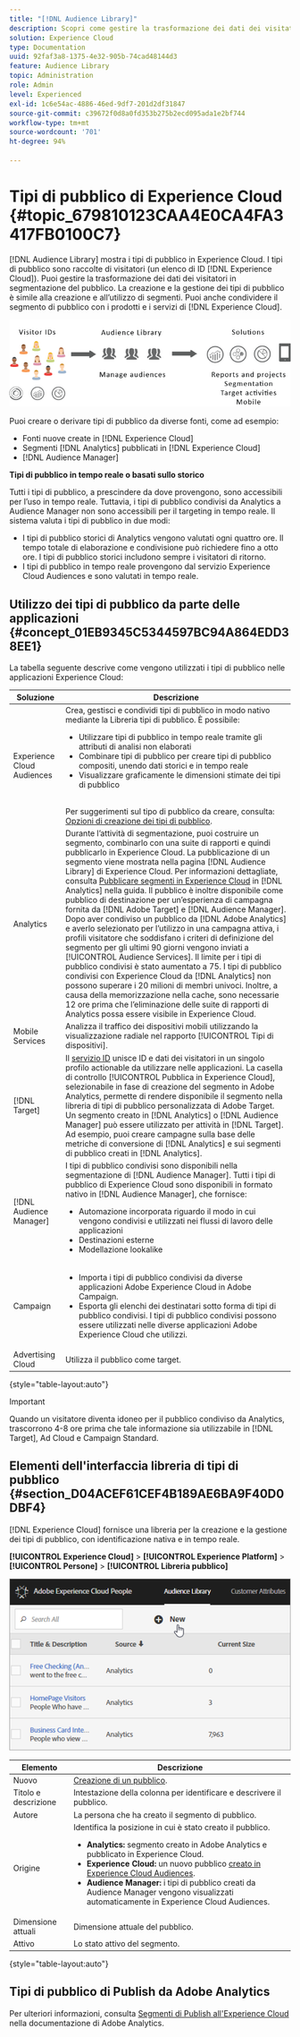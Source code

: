 ```yaml
---
title: "[!DNL Audience Library]"
description: Scopri come gestire la trasformazione dei dati dei visitatori in segmentazione del pubblico in Experience Cloud  [!DNL Audience Library].
solution: Experience Cloud
type: Documentation
uuid: 92faf3a8-1375-4e32-905b-74cad48144d3
feature: Audience Library
topic: Administration
role: Admin
level: Experienced
exl-id: 1c6e54ac-4886-46ed-9df7-201d2df31847
source-git-commit: c39672f0d8a0fd353b275b2ecd095ada1e2bf744
workflow-type: tm+mt
source-wordcount: '701'
ht-degree: 94%

---
```


# Tipi di pubblico di Experience Cloud {#topic_679810123CAA4E0CA4FA3417FB0100C7}

[!DNL Audience Library] mostra i tipi di pubblico in Experience Cloud. I tipi di pubblico sono raccolte di visitatori (un elenco di ID [!DNL Experience Cloud]). Puoi gestire la trasformazione dei dati dei visitatori in segmentazione del pubblico. La creazione e la gestione dei tipi di pubblico è simile alla creazione e all’utilizzo di segmenti. Puoi anche condividere il segmento di pubblico con i prodotti e i servizi di [!DNL Experience Cloud].

![Tipi di pubblico di Experience Cloud](assets/audiences.png)

Puoi creare o derivare tipi di pubblico da diverse fonti, come ad esempio:

* Fonti nuove create in [!DNL Experience Cloud]
* Segmenti [!DNL Analytics] pubblicati in [!DNL Experience Cloud]
* [!DNL Audience Manager]

**Tipi di pubblico in tempo reale o basati sullo storico**

Tutti i tipi di pubblico, a prescindere da dove provengono, sono accessibili per l’uso in tempo reale. Tuttavia, i tipi di pubblico condivisi da Analytics a Audience Manager non sono accessibili per il targeting in tempo reale. Il sistema valuta i tipi di pubblico in due modi:

* I tipi di pubblico storici di Analytics vengono valutati ogni quattro ore. Il tempo totale di elaborazione e condivisione può richiedere fino a otto ore. I tipi di pubblico storici includono sempre i visitatori di ritorno.
* I tipi di pubblico in tempo reale provengono dal servizio Experience Cloud Audiences e sono valutati in tempo reale.

## Utilizzo dei tipi di pubblico da parte delle applicazioni {#concept_01EB9345C5344597BC94A864EDD38EE1}

La tabella seguente descrive come vengono utilizzati i tipi di pubblico nelle applicazioni Experience Cloud:

| Soluzione | Descrizione |
|--- |--- |
| Experience Cloud Audiences | Crea, gestisci e condividi tipi di pubblico in modo nativo mediante la Libreria tipi di pubblico. È possibile:<ul><li>Utilizzare tipi di pubblico in tempo reale tramite gli attributi di analisi non elaborati</li><li>Combinare tipi di pubblico per creare tipi di pubblico compositi, unendo dati storici e in tempo reale</li><li>Visualizzare graficamente le dimensioni stimate dei tipi di pubblico</li></ul><br>Per suggerimenti sul tipo di pubblico da creare, consulta: [Opzioni di creazione dei tipi di pubblico](https://experienceleague.adobe.com/docs/experience-cloud-kcs/kbarticles/KA-16471.html?lang=it). |
| Analytics | Durante l’attività di segmentazione, puoi costruire un segmento, combinarlo con una suite di rapporti e quindi pubblicarlo in Experience Cloud. La pubblicazione di un segmento viene mostrata nella pagina [!DNL Audience Library] di Experience Cloud. Per informazioni dettagliate, consulta [Pubblicare segmenti in Experience Cloud](https://experienceleague.adobe.com/docs/analytics/components/segmentation/segmentation-workflow/seg-publish.html) in [!DNL Analytics] nella guida. Il pubblico è inoltre disponibile come pubblico di destinazione per un’esperienza di campagna fornita da [!DNL Adobe Target] e [!DNL Audience Manager]. Dopo aver condiviso un pubblico da [!DNL Adobe Analytics] e averlo selezionato per l’utilizzo in una campagna attiva, i profili visitatore che soddisfano i criteri di definizione del segmento per gli ultimi 90 giorni vengono inviati a [!UICONTROL Audience Services]. Il limite per i tipi di pubblico condivisi è stato aumentato a 75. I tipi di pubblico condivisi con Experience Cloud da [!DNL Analytics] non possono superare i 20 milioni di membri univoci. Inoltre, a causa della memorizzazione nella cache, sono necessarie 12 ore prima che l’eliminazione delle suite di rapporti di Analytics possa essere visibile in Experience Cloud. |
| Mobile Services | Analizza il traffico dei dispositivi mobili utilizzando la visualizzazione radiale nel rapporto [!UICONTROL Tipi di dispositivi]. |
| [!DNL Target] | Il [servizio ID](https://experienceleague.adobe.com/docs/id-service/using/home.html?lang=it) unisce ID e dati dei visitatori in un singolo profilo actionable da utilizzare nelle applicazioni. La casella di controllo [!UICONTROL Pubblica in Experience Cloud], selezionabile in fase di creazione del segmento in Adobe Analytics, permette di rendere disponibile il segmento nella libreria di tipi di pubblico personalizzata di Adobe Target. Un segmento creato in [!DNL Analytics] o [!DNL Audience Manager] può essere utilizzato per attività in [!DNL Target]. Ad esempio, puoi creare campagne sulla base delle metriche di conversione di [!DNL Analytics] e sui segmenti di pubblico creati in [!DNL Analytics]. |
| [!DNL Audience Manager] | I tipi di pubblico condivisi sono disponibili nella segmentazione di [!DNL Audience Manager]. Tutti i tipi di pubblico di Experience Cloud sono disponibili in formato nativo in [!DNL Audience Manager], che fornisce:<ul><li>Automazione incorporata riguardo il modo in cui vengono condivisi e utilizzati nei flussi di lavoro delle applicazioni</li><li>Destinazioni esterne</li><li>Modellazione lookalike</li></ul> |
| Campaign | <ul><li>Importa i tipi di pubblico condivisi da diverse applicazioni Adobe Experience Cloud in Adobe Campaign.</li><li>Esporta gli elenchi dei destinatari sotto forma di tipi di pubblico condivisi. I tipi di pubblico condivisi possono essere utilizzati nelle diverse applicazioni Adobe Experience Cloud che utilizzi.</li></ul> |
| Advertising Cloud | Utilizza il pubblico come target. |

{style="table-layout:auto"}

>[!IMPORTANT]
>
>Quando un visitatore diventa idoneo per il pubblico condiviso da Analytics, trascorrono 4-8 ore prima che tale informazione sia utilizzabile in [!DNL Target], Ad Cloud e Campaign Standard.

## Elementi dell&#39;interfaccia libreria di tipi di pubblico {#section_D04ACEF61CEF4B189AE6BA9F40D0DBF4}

[!DNL Experience Cloud] fornisce una libreria per la creazione e la gestione dei tipi di pubblico, con identificazione nativa e in tempo reale.

**[!UICONTROL Experience Cloud]** > **[!UICONTROL Experience Platform]** > **[!UICONTROL Persone]** > **[!UICONTROL Libreria pubblico]**

![Aggiungere un pubblico nella libreria Pubblico](assets/audience_library.png)

| Elemento | Descrizione |
|--- |--- |
| Nuovo | [Creazione di un pubblico](create.md). |
| Titolo e descrizione | Intestazione della colonna per identificare e descrivere il pubblico. |
| Autore | La persona che ha creato il segmento di pubblico. |
| Origine | Identifica la posizione in cui è stato creato il pubblico.<ul><li>**Analytics:** segmento creato in Adobe Analytics e pubblicato in Experience Cloud.</li><li>**Experience Cloud:** un nuovo pubblico [creato in Experience Cloud Audiences](create.md).</li><li>**Audience Manager:** i tipi di pubblico creati da Audience Manager vengono visualizzati automaticamente in Experience Cloud Audiences.</li></ul> |
| Dimensione attuali | Dimensione attuale del pubblico. |
| Attivo | Lo stato attivo del segmento. |

{style="table-layout:auto"}

## Tipi di pubblico di Publish da Adobe Analytics

Per ulteriori informazioni, consulta [Segmenti di Publish all&#39;Experience Cloud](https://experienceleague.adobe.com/en/docs/analytics/components/segmentation/segmentation-workflow/seg-publish) nella documentazione di Adobe Analytics.
